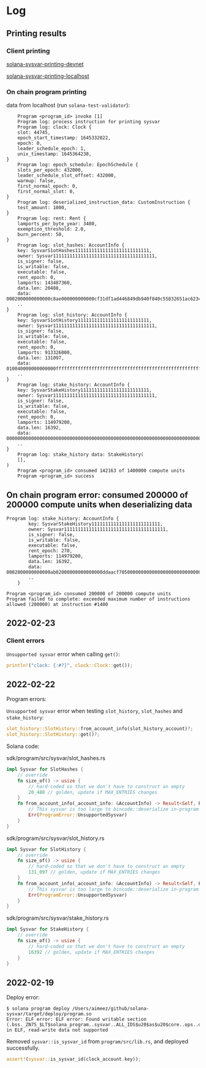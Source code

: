 # Log

## Printing results

### Client printing

[solana-sysvar-printing-devnet](https://gist.github.com/Aimeedeer/f8395346d364f3131d323d610905f518)

[solana-sysvar-printing-localhost](https://gist.github.com/Aimeedeer/b93970cbd28fa08a9ae608a001d9030d)

### On chain program printing

data from localhost (run `solana-test-validator`):

```
    Program <program_id> invoke [1]
    Program log: process instruction for printing sysvar
    Program log: clock: Clock {
    slot: 44745,
    epoch_start_timestamp: 1645332022,
    epoch: 0,
    leader_schedule_epoch: 1,
    unix_timestamp: 1645364238,
}
    Program log: epoch_schedule: EpochSchedule {
    slots_per_epoch: 432000,
    leader_schedule_slot_offset: 432000,
    warmup: false,
    first_normal_epoch: 0,
    first_normal_slot: 0,
}
    Program log: deserialized_instruction_data: CustomInstruction {
    test_amount: 1000,
}
    Program log: rent: Rent {
    lamports_per_byte_year: 3480,
    exemption_threshold: 2.0,
    burn_percent: 50,
}
    Program log: slot_hashes: AccountInfo {
    key: SysvarS1otHashes111111111111111111111111111,
    owner: Sysvar1111111111111111111111111111111111111,
    is_signer: false,
    is_writable: false,
    executable: false,
    rent_epoch: 0,
    lamports: 143487360,
    data.len: 20488,
    data: 0002000000000000c8ae000000000000cf31df1ad446849db940f840c55832651ac6234f3617edb3883cfc6df890a790c7ae000000000000286bf9e6960ac14a,
    ..
}
    Program log: slot_history: AccountInfo {
    key: SysvarS1otHistory11111111111111111111111111,
    owner: Sysvar1111111111111111111111111111111111111,
    is_signer: false,
    is_writable: false,
    executable: false,
    rent_epoch: 0,
    lamports: 913326000,
    data.len: 131097,
    data: 010040000000000000ffffffffffffffffffffffffffffffffffffffffffffffffffffffffffffffffffffffffffffffffffffffffffffffffffffffffffffff,
    ..
}
    Program log: stake_history: AccountInfo {
    key: SysvarStakeHistory1111111111111111111111111,
    owner: Sysvar1111111111111111111111111111111111111,
    is_signer: false,
    is_writable: false,
    executable: false,
    rent_epoch: 0,
    lamports: 114979200,
    data.len: 16392,
    data: 00000000000000000000000000000000000000000000000000000000000000000000000000000000000000000000000000000000000000000000000000000000,
    ..
}
    Program log: stake_history data: StakeHistory(
    [],
)
    Program <program_id> consumed 142163 of 1400000 compute units
    Program <program_id> success
```

## On chain program error: consumed 200000 of 200000 compute units when deserializing data

```
Program log: stake_history: AccountInfo {
        key: SysvarStakeHistory1111111111111111111111111,
        owner: Sysvar1111111111111111111111111111111111111,
        is_signer: false,
        is_writable: false,
        executable: false,
        rent_epoch: 270,
        lamports: 114979200,
        data.len: 16392,
        data: 0002000000000000ab02000000000000000ddaacf705000000000000000000000000000000000000aa0200000000000000e86fe1b6cc01000000000000000000,
        ..
    }

Program <program_id> consumed 200000 of 200000 compute units
Program failed to complete: exceeded maximum number of instructions allowed (200000) at instruction #1400
```

## 2022-02-23

### Client errors

`Unsupported sysvar` error when calling `get()`:

```rust
println!("clock: {:#?}", clock::Clock::get());
```

## 2022-02-22

Program errors:

`Unsupported sysvar` error when testing `slot_history`, `slot_hashes` and `stake_history`:

```rust
slot_history::SlotHistory::from_account_info(slot_history_account)?;
slot_history::SlotHistory::get()?;
```

Solana code:

sdk/program/src/sysvar/slot_hashes.rs

```rust
impl Sysvar for SlotHashes {
    // override
    fn size_of() -> usize {
        // hard-coded so that we don't have to construct an empty
        20_488 // golden, update if MAX_ENTRIES changes
    }
    fn from_account_info(_account_info: &AccountInfo) -> Result<Self, ProgramError> {
        // This sysvar is too large to bincode::deserialize in-program
        Err(ProgramError::UnsupportedSysvar)
    }
}
```

sdk/program/src/sysvar/slot_history.rs

```rust
impl Sysvar for SlotHistory {
    // override
    fn size_of() -> usize {
        // hard-coded so that we don't have to construct an empty
        131_097 // golden, update if MAX_ENTRIES changes
    }
    fn from_account_info(_account_info: &AccountInfo) -> Result<Self, ProgramError> {
        // This sysvar is too large to bincode::deserialize in-program
        Err(ProgramError::UnsupportedSysvar)
    }
}
```
sdk/program/src/sysvar/stake_history.rs

```rust
impl Sysvar for StakeHistory {
    // override
    fn size_of() -> usize {
        // hard-coded so that we don't have to construct an empty
        16392 // golden, update if MAX_ENTRIES changes
    }
}
```

## 2022-02-19

Deploy error:

```
$ solana program deploy /Users/aimeez/github/solana-sysvar/target/deploy/program.so
Error: ELF error: ELF error: Found writable section (.bss._ZN75_$LT$solana_program..sysvar..ALL_IDS$u20$as$u20$core..ops..deref..Deref$GT$5deref11__stability4LAZY17heac9787eef57c54aE) in ELF, read-write data not supported
```

Removed `sysvar::is_sysvar_id` from `program/src/lib.rs`, and deployed successfully.

```rust
assert!(sysvar::is_sysvar_id(clock_account.key));
```

